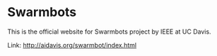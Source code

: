# Swarmbots
This is the official website for Swarmbots project by IEEE at UC Davis.

Link: http://aidavis.org/swarmbot/index.html 
